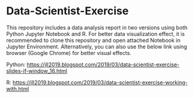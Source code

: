 # Data-Scientist-Exercise
This repository includes a data analysis report in two versions using both Python Jupyter Notebook and R. For better data visualization effect, it is recommended to clone this repository and open attached Notebook in Jupyter Environment. Alternatively, you can also use the below link using browser (Google Chrome) for better visual effects.

Python:
https://jll2019.blogspot.com/2019/03/data-scientist-exercise-slides-if-window_16.html

R:
https://jll2019.blogspot.com/2019/03/data-scientist-exercise-working-with.html

